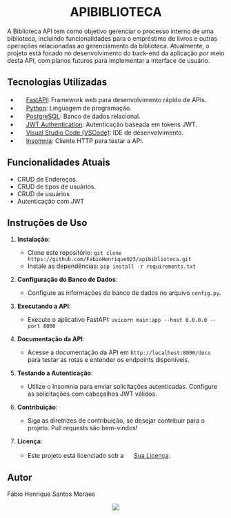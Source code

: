 <h1 align="center">APIBIBLIOTECA</h1>

A Biblioteca API tem como objetivo gerenciar o processo interno de uma biblioteca, incluindo funcionalidades para o empréstimo de livros e outras operações relacionadas ao gerenciamento da biblioteca. Atualmente, o projeto está focado no desenvolvimento do back-end da aplicação por meio desta API, com planos futuros para implementar a interface de usuário.

## Tecnologias Utilizadas

- <img src="https://cdn.worldvectorlogo.com/logos/fastapi-1.svg" width="16" height="16"> [FastAPI](https://fastapi.tiangolo.com/): Framework web para desenvolvimento rápido de APIs.
- <img src="https://cdn.icon-icons.com/icons2/112/PNG/512/python_18894.png" width="16" height="16"> [Python](https://www.python.org/): Linguagem de programação.
- <img src="https://upload.wikimedia.org/wikipedia/commons/2/29/Postgresql_elephant.svg" width="16" height="16"> [PostgreSQL](https://www.postgresql.org/): Banco de dados relacional.
- <img src="https://atitudereflexiva.files.wordpress.com/2021/11/jwt_icon.png" width="16" height="16"> [JWT Authentication](https://jwt.io/): Autenticação baseada em tokens JWT.
- <img src="https://cdn.icon-icons.com/icons2/2107/PNG/512/file_type_vscode_icon_130084.png" width="16" height="16"> [Visual Studio Code (VSCode)](https://code.visualstudio.com/): IDE de desenvolvimento.
- <img src="https://seeklogo.com/images/I/insomnia-logo-A35E09EB19-seeklogo.com.png" width="16" height="16"> [Insomnia](https://insomnia.rest/): Cliente HTTP para testar a API.

## Funcionalidades Atuais

- CRUD de Endereços.
- CRUD de tipos de usuários.
- CRUD de usuários
- Autenticação com JWT

## Instruções de Uso

1. **Instalação**:
   - Clone este repositório: `git clone https://github.com/FabioHenrique023/apibiblioteca.git`
   - Instale as dependências: `pip install -r requirements.txt`

2. **Configuração do Banco de Dados**:
   - Configure as informações do banco de dados no arquivo `config.py`.

3. **Executando a API**:
   - Execute o aplicativo FastAPI: `uvicorn main:app --host 0.0.0.0 --port 8000`

4. **Documentação da API**:
   - Acesse a documentação da API em `http://localhost:8000/docs` para testar as rotas e entender os endpoints disponíveis.

5. **Testando a Autenticação**:
   - Utilize o Insomnia para enviar solicitações autenticadas. Configure as solicitações com cabeçalhos JWT válidos.

6. **Contribuição**:
   - Siga as diretrizes de contribuição, se desejar contribuir para o projeto. Pull requests são bem-vindos!

7. **Licença**:
   - Este projeto está licenciado sob a <img src="license-icon.png" width="16" height="16"> [Sua Licença](LICENSE).

## Autor

Fábio Henrique Santos Moraes

<p align="center">
<img loading="lazy" src="http://img.shields.io/static/v1?label=STATUS&message=EM%20DESENVOLVIMENTO&color=GREEN&style=for-the-badge"/>
</p>